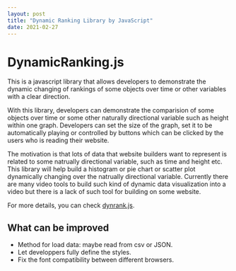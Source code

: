 ```yaml
---
layout: post
title: "Dynamic Ranking Library by JavaScript"
date: 2021-02-27
---
```


# DynamicRanking.js

This is a javascript library that allows developers to demonstrate the dynamic changing of rankings of some objects over time or other variables with a clear direction.

With this library, developers can demonstrate the comparision of some objects over time or some other naturally directional variable such as height within one graph. Developers can set the size of the graph, set it to be automatically playing or controlled by buttons which can be clicked by the users who is reading their website.

<div id="Ex1"></div>

The motivation is that lots of data that website
builders want to represent is related to some natrually directional variable, such as time and height etc.
This library will help build a histogram or pie chart or scatter plot dynamically changing over the natrually
directional variable.
Currently
there are many video tools to build such kind of dynamic data visualization into a video but there is a lack of
such tool for building on some website.

For more details, you can check [dynrank.js](https://dynrank.herokuapp.com/).

## What can be improved
- Method for load data: maybe read from csv or JSON.
- Let developpers fully define the styles.
- Fix the font compatibility between different browsers.

